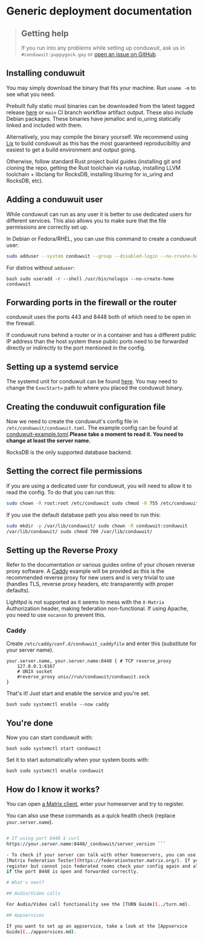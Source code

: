 # Generic deployment documentation

> ## Getting help
>
> If you run into any problems while setting up conduwuit, ask us in
> `#conduwuit:puppygock.gay` or [open an issue on
> GitHub](https://github.com/girlbossceo/conduwuit/issues/new).

## Installing conduwuit

You may simply download the binary that fits your machine. Run `uname -m` to see
what you need.

Prebuilt fully static musl binaries can be downloaded from the latest tagged
release [here](https://github.com/girlbossceo/conduwuit/releases/latest) or
`main` CI branch workflow artifact output. These also include Debian packages.
These binaries have jemalloc and io_uring statically linked and included with
them.

Alternatively, you may compile the binary yourself. We recommend using
[Lix](https://lix.systems) to build conduwuit as this has the most guaranteed
reproducibiltiy and easiest to get a build environment and output going.

Otherwise, follow standard Rust project build guides (installing git and cloning
the repo, getting the Rust toolchain via rustup, installing LLVM toolchain +
libclang for RocksDB, installing liburing for io_uring and RocksDB, etc).

## Adding a conduwuit user

While conduwuit can run as any user it is better to use dedicated users for
different services. This also allows you to make sure that the file permissions
are correctly set up.

In Debian or Fedora/RHEL, you can use this command to create a conduwuit user:

```bash
sudo adduser --system conduwuit --group --disabled-login --no-create-home 
```

For distros without `adduser`:

```bash sudo useradd -r --shell /usr/bin/nologin --no-create-home conduwuit ```

## Forwarding ports in the firewall or the router

conduwuit uses the ports 443 and 8448 both of which need to be open in the
firewall.

If conduwuit runs behind a router or in a container and has a different public
IP address than the host system these public ports need to be forwarded directly
or indirectly to the port mentioned in the config.

## Setting up a systemd service

The systemd unit for conduwuit can be found
[here](../configuration/examples.md#example-systemd-unit-file). You may need to
change the `ExecStart=` path to where you placed the conduwuit binary.

## Creating the conduwuit configuration file

Now we need to create the conduwuit's config file in
`/etc/conduwuit/conduwuit.toml`. The example config can be found at
[conduwuit-example.toml](../configuration/examples.md).**Please take a moment to
read it. You need to change at least the server name.**

RocksDB is the only supported database backend.

## Setting the correct file permissions

If you are using a dedicated user for conduwuit, you will need to allow it to
read the config. To do that you can run this:

```bash
sudo chown -R root:root /etc/conduwuit sudo chmod -R 755 /etc/conduwuit
```

If you use the default database path you also need to run this:

```bash 
sudo mkdir -p /var/lib/conduwuit/ sudo chown -R conduwuit:conduwuit
/var/lib/conduwuit/ sudo chmod 700 /var/lib/conduwuit/ 
```

## Setting up the Reverse Proxy

Refer to the documentation or various guides online of your chosen reverse proxy
software. A [Caddy](https://caddyserver.com/) example will be provided as this
is the recommended reverse proxy for new users and is very trivial to use
(handles TLS, reverse proxy headers, etc transparently with proper defaults).

Lighttpd is not supported as it seems to mess with the `X-Matrix` Authorization
header, making federation non-functional. If using Apache, you need to use
`nocanon` to prevent this.

### Caddy

Create `/etc/caddy/conf.d/conduwuit_caddyfile` and enter this (substitute for
your server name).

```caddy
your.server.name, your.server.name:8448 { # TCP reverse_proxy
    127.0.0.1:6167
    # UNIX socket 
    #reverse_proxy unix//run/conduwuit/conduwuit.sock 
}
```

That's it! Just start and enable the service and you're set.

```bash sudo systemctl enable --now caddy ```

## You're done

Now you can start conduwuit with:

```bash sudo systemctl start conduwuit ```

Set it to start automatically when your system boots with:

```bash sudo systemctl enable conduwuit ```

## How do I know it works?

You can open [a Matrix client](https://matrix.org/ecosystem/clients), enter your
homeserver and try to register.

You can also use these commands as a quick health check (replace
`your.server.name`).

```bash $ curl https://your.server.name/_conduwuit/server_version

# If using port 8448 $ curl
https://your.server.name:8448/_conduwuit/server_version ```

- To check if your server can talk with other homeservers, you can use the
[Matrix Federation Tester](https://federationtester.matrix.org/). If you can
register but cannot join federated rooms check your config again and also check
if the port 8448 is open and forwarded correctly.

# What's next?

## Audio/Video calls

For Audio/Video call functionality see the [TURN Guide](../turn.md).

## Appservices

If you want to set up an appservice, take a look at the [Appservice
Guide](../appservices.md).
